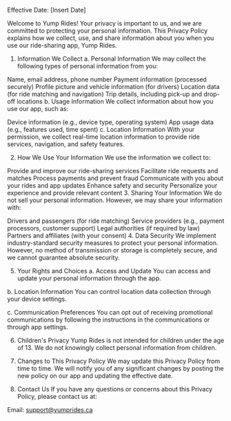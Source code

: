 Effective Date: [Insert Date]

Welcome to Yump Rides! Your privacy is important to us, and we are committed to protecting your personal information. This Privacy Policy explains how we collect, use, and share information about you when you use our ride-sharing app, Yump Rides.

1. Information We Collect
a. Personal Information
We may collect the following types of personal information from you:

Name, email address, phone number
Payment information (processed securely)
Profile picture and vehicle information (for drivers)
Location data (for ride matching and navigation)
Trip details, including pick-up and drop-off locations
b. Usage Information
We collect information about how you use our app, such as:

Device information (e.g., device type, operating system)
App usage data (e.g., features used, time spent)
c. Location Information
With your permission, we collect real-time location information to provide ride services, navigation, and safety features.

2. How We Use Your Information
We use the information we collect to:

Provide and improve our ride-sharing services
Facilitate ride requests and matches
Process payments and prevent fraud
Communicate with you about your rides and app updates
Enhance safety and security
Personalize your experience and provide relevant content
3. Sharing Your Information
We do not sell your personal information. However, we may share your information with:

Drivers and passengers (for ride matching)
Service providers (e.g., payment processors, customer support)
Legal authorities (if required by law)
Partners and affiliates (with your consent)
4. Data Security
We implement industry-standard security measures to protect your personal information. However, no method of transmission or storage is completely secure, and we cannot guarantee absolute security.

5. Your Rights and Choices
a. Access and Update
You can access and update your personal information through the app.

b. Location Information
You can control location data collection through your device settings.

c. Communication Preferences
You can opt out of receiving promotional communications by following the instructions in the communications or through app settings.

6. Children's Privacy
Yump Rides is not intended for children under the age of 13. We do not knowingly collect personal information from children.

7. Changes to This Privacy Policy
We may update this Privacy Policy from time to time. We will notify you of any significant changes by posting the new policy on our app and updating the effective date.

8. Contact Us
If you have any questions or concerns about this Privacy Policy, please contact us at:

Email: support@yumprides.ca
